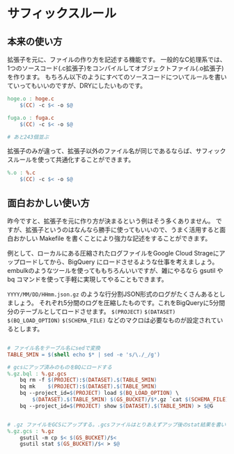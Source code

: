 
# サフィックスルール

## 本来の使い方

拡張子を元に、ファイルの作り方を記述する機能です。
一般的なC処理系では、1つのソースコード(.c拡張子)をコンパイルしてオブジェクトファイル(.o拡張子)を作ります。
もちろん以下のようにすべてのソースコードについてルールを書いていってもいいのですが、DRYにしたいものです。

```Makefile
hoge.o : hoge.c
    $(CC) -c $< -o $@

fuga.o : fuga.c
    $(CC) -c $< -o $@

# あと243個並ぶ
```

拡張子のみが違って、拡張子以外のファイル名が同じであるならば、サフィックスルールを使って共通化することができます。

```Makefile
%.o : %.c
    $(CC) -c $< -o $@
```

## 面白おかしい使い方

昨今ですと、拡張子を元に作り方が決まるという例はそう多くありません。
ですが、拡張子というのはなんなら勝手に使ってもいいので、うまく活用すると面白おかしい Makefile を書くことにより強力な記述をすることができます。

例として、ローカルにある圧縮されたログファイルをGoogle Cloud Strageにアップロードしてから、BigQuery にロードさせるような仕事を考えましょう。embulkのようなツールを使ってももちろんいいですが、雑にやるなら gsutil や bq コマンドを使って手軽に実現してやることもできます。

`YYYY/MM/DD/HHmm.json.gz` のような行分割JSON形式のログがたくさんあるとしましょう。
それぞれ5分間のログを圧縮したものです。これをBigQueryに5分間分のテーブルとしてロードさせます。
`$(PROJECT)` `$(DATASET)` `$(BQ_LOAD_OPTION)` `$(SCHEMA_FILE)` などのマクロは必要なものが設定されているとします。

```Makefile

# ファイル名をテーブル名にsedで変換
TABLE_5MIN = $(shell echo $* | sed -e 's/\./_/g')

# gcsにアップ済みのものをBQにロードする
%.gz.bql : %.gz.gcs
    bq rm -f $(PROJECT):$(DATASET).$(TABLE_5MIN)
    bq mk    $(PROJECT):$(DATASET).$(TABLE_5MIN)
    bq --project_id=$(PROJECT) load $(BQ_LOAD_OPTION) \
        $(DATASET).$(TABLE_5MIN) $(GS_BUCKET)/$*.gz `cat $(SCHEMA_FILE)`
    bq --project_id=$(PROJECT) show $(DATASET).$(TABLE_5MIN) > $@G


# .gz ファイルをGCSにアップする。.gcsファイルはとりあえずアップ後のstat結果を書いておく
%.gz.gcs : %.gz
    gsutil -m cp $< $(GS_BUCKET)/$<
    gsutil stat $(GS_BUCKET)/$< > $@
```

